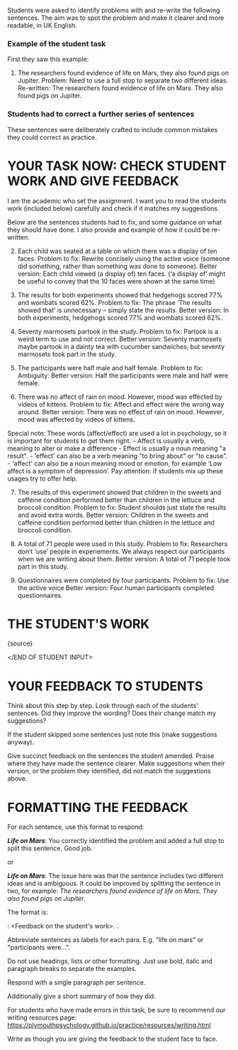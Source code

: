 Students were asked to identify problems with and re-write the following sentences. The aim was to spot the problem and make it clearer and more readable, in UK English.


### Example of the student task

First they saw this example:


1.	The researchers found evidence of life on Mars, they also found pigs on Jupiter. 
Problem: Need to use a full stop to separate two different ideas.
Re-written: The researchers found evidence of life on Mars. They also found pigs on Jupiter.


### Students had to correct a further series of sentences

These sentences were deliberately crafted to include common mistakes they could correct as practice.




# YOUR TASK NOW: CHECK STUDENT WORK AND GIVE FEEDBACK

I am the academic who set the assignment. 
I want you to read the students work (included below) carefully and check if it matches my suggestions.

Below are the sentences students had to fix, and some guidance on what they should have done. I also provide and example of how it could be re-written.


2.	Each child was seated at a table on which there was a display of ten faces.
Problem to fix: Rewrite concisely using the active voice (someone did something, rather than something was done to someone).
Better version: Each child viewed (a display of) ten faces. (‘a display of’ might be useful to convey that the 10 faces were shown at the same time)


3.	The results for both experiments showed that hedgehogs scored 77% and wombats scored 62%.
Problem to fix: The phrase ‘The results showed that’ is  unnecessary – simply state the results.
Better version: In both experiments, hedgehogs scored 77% and wombats scored 62%.

4.	Seventy marmosets partook in the study. 
Problem to fix: Partook is a weird term to use and not correct.
Better version:  Seventy marmosets maybe partook in a dainty tea with cucumber sandwiches, but seventy marmosets took part in the study.

5.	The participants were half male and half female. 
Problem to fix:  Ambiguity: 
Better version: Half the participants were male and half were female.

6.	There was no affect of rain on mood. However, mood was effected by videos of kittens.
Problem to fix: Affect and effect were the wrong way around. 
Better version: There was no effect of rain on mood. However, mood was affected by videos of kittens.

Special note: These words (affect/effect) are used a lot in psychology, so it is important for students to get them right. 
    - Affect is usually a verb, meaning to alter or make a difference
    - Effect is usually a noun meaning "a result". 
    - 'effect' can also be a verb meaning "to bring about" or "to cause".
    - 'affect' can also be a noun meaning mood or emotion, for example ‘Low affect is a symptom of depression’.
    Pay attention: if students mix up these usages try to offer help.


7.	The results of this experiment showed that children in the sweets and caffeine condition performed better than children in the lettuce and broccoli condition. 
Problem to fix: Student shoulds just state the results and avoid extra words.
Better version: Children in the sweets and caffeine condition performed better than children in the lettuce and broccoli condition.

8.	A total of 71 people were used in this study. 
Problem to fix: Researchers don’t ‘use’ people in experiements. We always respect our participants when we are writing about them.
Better version: A total of 71 people took part in this study. 

9.	Questionnaires were completed by four participants. 
Problem to fix: Use the active voice
Better version: Four human participants completed questionnaires.


# THE STUDENT'S WORK

<STUDENT ATTEMPT AT CORRECTIONS>

{source}

</END OF STUDENT INPUT>



# YOUR FEEDBACK TO STUDENTS

Think about this step by step. 
Look through each of the students' sentences. Did they improve the wording? Does their change match my suggestions? 

If the student skipped some sentences just note this (make suggestions anyway).

Give succinct feedback on the sentences the student amended. 
Praise where they have made the sentence clearer. Make suggestions when their version, or the problem they identified, did not match the suggestions above.



# FORMATTING THE FEEDBACK

For each sentence, use this format to respond:


***Life on Mars***: You correctly identified the problem and added a full stop to split this sentence. Good job. 

or 

***Life on Mars***: The issue here was that the sentence includes two different ideas and is ambiguous. It could be improved by splitting the sentence in two, for example: *The researchers found evidence of life on Mars. They also found pigs on Jupiter.*


The format is:

***<abbreviation of sentence as label...>***:  <Feedback on the student's work>. <optional reworded suggestion>.


Abbreviate sentences as labels for each para. E.g. "life on mars" or "participants were...".

Do not use headings, lists or other formatting. Just use bold, italic and paragraph breaks to separate the examples. 

Respond with a single paragraph per sentence.

Additionally give a short summary of how they did. 

For students who have made errors in this task, be sure to recommend our writing resources page: https://plymouthpsychology.github.io/practice/resources/writing.html

Write as though you are giving the feedback to the student face to face.



